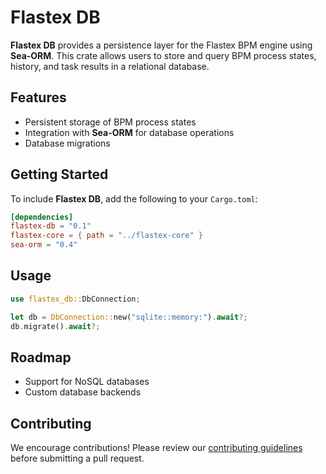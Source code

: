 # Flastex DB

**Flastex DB** provides a persistence layer for the Flastex BPM engine using **Sea-ORM**. This crate allows users to store and query BPM process states, history, and task results in a relational database.

## Features
- Persistent storage of BPM process states
- Integration with **Sea-ORM** for database operations
- Database migrations

## Getting Started
To include **Flastex DB**, add the following to your `Cargo.toml`:
```toml
[dependencies]
flastex-db = "0.1"
flastex-core = { path = "../flastex-core" }
sea-orm = "0.4"
```

## Usage
```rust
use flastex_db::DbConnection;

let db = DbConnection::new("sqlite::memory:").await?;
db.migrate().await?;
```

## Roadmap
- Support for NoSQL databases
- Custom database backends

## Contributing
We encourage contributions! Please review our [contributing guidelines](../CONTRIBUTING.md) before submitting a pull request.